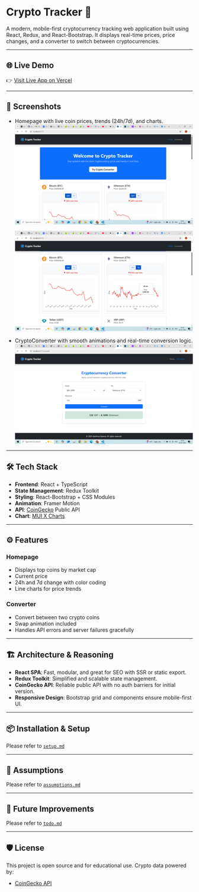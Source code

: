 # Crypto Tracker 🚀

A modern, mobile-first cryptocurrency tracking web application built using React, Redux, and React-Bootstrap. It displays real-time prices, price changes, and a converter to switch between cryptocurrencies.

---

## 🌐 Live Demo

👉 [Visit Live App on Vercel](https://crypto-tracker-aashima-saxena.vercel.app/)  

---

## 📸 Screenshots

- Homepage with live coin prices, trends (24h/7d), and charts.
  ![Home Page](./public/image.png)
  
  ![24 hr and 7 day charts added with toggle functionality](./public/image-1.png)

- CryptoConverter with smooth animations and real-time conversion logic.
  ![Crypto Convertor page](./public/image-2.png)

---

## 🛠️ Tech Stack

- **Frontend**: React + TypeScript
- **State Management**: Redux Toolkit
- **Styling**: React-Bootstrap + CSS Modules
- **Animation**: Framer Motion
- **API**: [CoinGecko](https://www.coingecko.com/) Public API
- **Chart**: [MUI X Charts](https://mui.com/x/react-charts/lines/)

---

## ⚙️ Features

### Homepage

- Displays top coins by market cap
- Current price
- 24h and 7d change with color coding
- Line charts for price trends

### Converter

- Convert between two crypto coins
- Swap animation included
- Handles API errors and server failures gracefully

---

## 🏗️ Architecture & Reasoning

- **React SPA**: Fast, modular, and great for SEO with SSR or static export.
- **Redux Toolkit**: Simplified and scalable state management.
- **CoinGecko API**: Reliable public API with no auth barriers for initial version.
- **Responsive Design**: Bootstrap grid and components ensure mobile-first UI.

---

## 📦 Installation & Setup

Please refer to [`setup.md`](./setup.md)

---

## 🧠 Assumptions

Please refer to [`assumptions.md`](./assumptions.md)

---

## 🚀 Future Improvements

Please refer to [`todo.md`](./todo.md)

---

## 🛡️ License

This project is open source and for educational use. Crypto data powered by:
- [CoinGecko API](https://www.coingecko.com/en/api)

